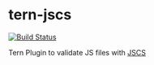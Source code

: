 # tern-jscs

[![Build Status](https://secure.travis-ci.org/angelozerr/tern-jscs.png)](http://travis-ci.org/angelozerr/tern-jscs)

Tern Plugin to validate JS files with [JSCS](https://github.com/jscs-dev/node-jscs)
